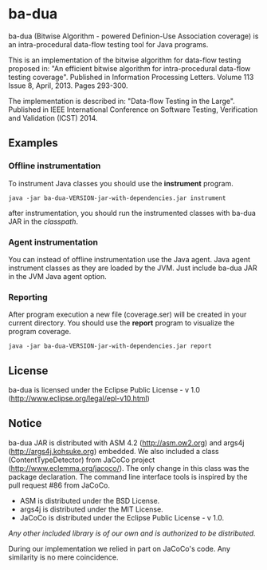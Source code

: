 ba-dua
======

ba-dua (Bitwise Algorithm - powered Definion-Use Association coverage) is an intra-procedural data-flow testing tool for Java programs.

This is an implementation of the bitwise algorithm for data-flow testing proposed in: 
"An efficient bitwise algorithm for intra-procedural data-flow testing coverage". Published in Information Processing Letters. Volume 113 Issue 8, April, 2013. Pages 293-300.

The implementation is described in: "Data-flow Testing in the Large". Published in IEEE International Conference on Software Testing, Verification and Validation (ICST) 2014.

## Examples

### Offline instrumentation

To instrument Java classes you should use the **instrument** program.

```
java -jar ba-dua-VERSION-jar-with-dependencies.jar instrument
```

after instrumentation, you should run the instrumented classes with ba-dua JAR in the *classpath*.

### Agent instrumentation

You can instead of offline instrumentation use the Java agent. Java agent instrument classes as they are loaded by the JVM. Just include ba-dua JAR in the JVM Java agent option.

### Reporting

After program execution a new file (coverage.ser) will be created in your current directory. You should use the **report** program to visualize the program coverage.

```
java -jar ba-dua-VERSION-jar-with-dependencies.jar report
```

## License

ba-dua is licensed under the Eclipse Public License - v 1.0 (http://www.eclipse.org/legal/epl-v10.html)

## Notice

ba-dua JAR is distributed with ASM 4.2 (http://asm.ow2.org) and args4j (http://args4j.kohsuke.org) embedded. 
We also included a class (ContentTypeDetector) from JaCoCo project (http://www.eclemma.org/jacoco/). The only change in this class was the package declaration. The command line interface tools is inspired by the pull request #86 from JaCoCo.

- ASM is distributed under the BSD License.
- args4j is distributed under the MIT License.
- JaCoCo is distributed under the Eclipse Public License - v 1.0.

*Any other included library is of our own and is authorized to be distributed.* 

During our implementation we relied in part on JaCoCo's code. Any similarity is no mere coincidence.
